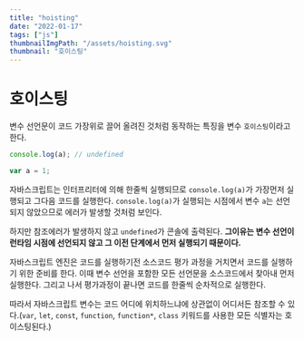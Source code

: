 ```yaml
---
title: "hoisting"
date: "2022-01-17"
tags: ["js"]
thumbnailImgPath: "/assets/hoisting.svg"
thumbnail: "호이스팅"
---
```


# 호이스팅

변수 선언문이 코드 가장위로 끌어 올려진 것처럼 동작하는 특징을 변수 `호이스팅`이라고 한다.

```javascript
console.log(a); // undefined

var a = 1;
```

자바스크립트는 인터프리터에 의해 한줄씩 실행되므로 `console.log(a)`가 가장먼저 실행되고 그다음 코드를 실행한다. `console.log(a)`가 실행되는 시점에서 변수 `a`는 선언되지 않았으므로 에러가 발생할 것처럼 보인다.

하지만 참조에러가 발생하지 않고 `undefined`가 콘솔에 출력된다. **그이유는 변수 선언이 런타임 시점에 선언되지 않고 그 이전 단계에서 먼저 실행되기 때문이다.**

자바스크립트 엔진은 코드를 실행하기전 소스코드 평가 과정을 거치면서 코드를 실행하기 위한 준비를 한다. 이때 변수 선언을 포함한 모든 선언문을 소스코드에서 찾아내 먼저 실행한다. 그리고 나서 평가과정이 끝나면 코드를 한줄씩 순차적으로 실행한다.

따라서 자바스크립트 변수는 코드 어디에 위치하느냐에 상관없이 어디서든 참조할 수 있다.(`var`, `let`, `const`, `function`, `function*`, `class` 키워드를 사용한 모든 식별자는 호이스팅된다.)
